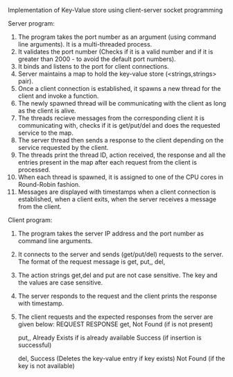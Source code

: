 Implementation of Key-Value store using client-server socket programming

Server program:
1. The program takes the port number as an argument (using command line arguments). It is a multi-threaded process.
2. It validates the port number (Checks if it is a valid number and if it is greater than 2000 - to avoid the default port numbers).
3. It binds and listens to the port for client connections.
4. Server maintains a map to hold the key-value store (<strings,strings> pair).
5. Once a client connection is established, it spawns a new thread for the client and invoke a function.
6. The newly spawned thread will be communicating with the client as long as the client is alive.
7. The threads recieve messages from the corresponding client it is communicating with, checks if it is get/put/del and does the requested service to the map.
6. The server thread then sends a response to the client depending on the service requested by the client.
7. The threads print the thread ID, action received, the response and all the entries present in the map after each request from the client is processed.
8. When each thread is spawned, it is assigned to one of the CPU cores in Round-Robin fashion.
9. Messages are displayed with timestamps when a client connection is established, when a client exits, when the server receives a message from the client.

Client program:
1. The program takes the server IP address and the port number as command line arguments.
2. It connects to the server and sends (get/put/del) requests to the server. The format of the request message is
	get,<key>
	put,<key>,<value>
	del,<key>
3. The action strings get,del and put are not case sensitive. The key and the values are case sensitive.
3. The server responds to the request and the client prints the response with timestamp.
4. The client requests and the expected responses from the server are given below:
	REQUEST						RESPONSE
	get,<key>					<value>
							Not Found (if <key> is not present)
													
	put,<key>,<value>				Already Exists if <key> is already available
							Success (if insertion is successful)
							
															
	del,<key>					Success (Deletes the key-value entry if key exists)
							Not Found (if the key is not available)